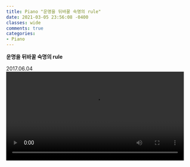 ```yaml
---
title: Piano "운명을 뒤바꿀 숙명의 rule"
date: 2021-03-05 23:56:08 -0400
classes: wide
comments: true
categories:
- Piano
---
```

**운명을 뒤바꿀 숙명의 rule**     

2017.06.04    
<video width="480" controls="controls">
  <source src="/assets/video/post15_video1.mp4" type="video/mp4">
</video>  
